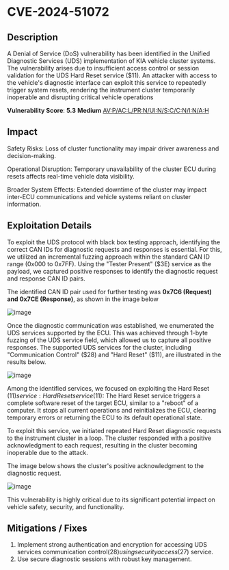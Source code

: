 # CVE-2024-51072

## Description
A Denial of Service (DoS) vulnerability has been identified in the Unified Diagnostic Services (UDS) implementation of KIA vehicle cluster systems. The vulnerability arises due to insufficient access control or session validation for the UDS Hard Reset service ($11). An attacker with access to the vehicle's diagnostic interface can exploit this service to repeatedly trigger system resets, rendering the instrument cluster temporarily inoperable and disrupting critical vehicle operations

**Vulnerability Score**: **5.3** **Medium** [AV:P/AC:L/PR:N/UI:N/S:C/C:N/I:N/A:H](https://nvd.nist.gov/vuln-metrics/cvss/v3-calculator?vector=AV:P/AC:L/PR:N/UI:N/S:C/C:N/I:N/A:H&version=3.1)

## Impact
Safety Risks: Loss of cluster functionality may impair driver awareness and decision-making.

Operational Disruption: Temporary unavailability of the cluster ECU during resets affects real-time vehicle data visibility.

Broader System Effects: Extended downtime of the cluster may impact inter-ECU communications and vehicle systems reliant on cluster information.

## Exploitation Details
To exploit the UDS protocol with black box testing approach, identifying the correct CAN IDs for diagnostic requests and responses is essential. For this, we utilized an incremental fuzzing approach within the standard CAN ID range (0x000 to 0x7FF). Using the "Tester Present" ($3E) service as the payload, we captured positive responses to identify the diagnostic request and response CAN ID pairs.

The identified CAN ID pair used for further testing was **0x7C6 (Request) and 0x7CE (Response)**, as shown in the image below

![image](https://github.com/user-attachments/assets/6f1b2fa4-b993-49da-9a98-0c0f6bfd9337)

Once the diagnostic communication was established, we enumerated the UDS services supported by the ECU. This was achieved through 1-byte fuzzing of the UDS service field, which allowed us to capture all positive responses. The supported UDS services for the cluster, including "Communication Control" ($28) and "Hard Reset" ($11), are illustrated in the results below.

![image](https://github.com/user-attachments/assets/48117f90-8307-4806-b2dc-dab936dd2f41)


Among the identified services, we focused on exploiting the Hard Reset ($11) service:
Hard Reset service($11): The Hard Reset service triggers a complete software reset of the target ECU, similar to a "reboot" of a computer.
It stops all current operations and reinitializes the ECU, clearing temporary errors or returning the ECU to its default operational state.

To exploit this service, we initiated repeated Hard Reset diagnostic requests to the instrument cluster in a loop. The cluster responded with a positive acknowledgment to each request, resulting in the cluster becoming inoperable due to the attack.

The image below shows the cluster's positive acknowledgment to the diagnostic request.

![image](https://github.com/user-attachments/assets/53e5f898-20b4-447d-bd86-6cdefba7ea95)



This vulnerability is highly critical due to its significant potential impact on vehicle safety, security, and functionality.


## Mitigations / Fixes
1. Implement strong authentication and encryption for accessing UDS services communication control($28) using security access($27) service.
2. Use secure diagnostic sessions with robust key management.
